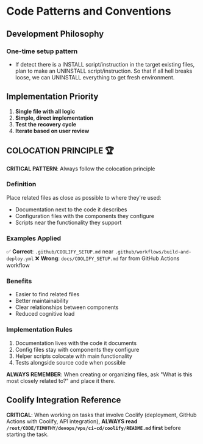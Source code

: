 # Code Patterns and Conventions

## Development Philosophy

### One-time setup pattern
- If detect there is a INSTALL script/instruction in the target existing files, plan to make an UNINSTALL script/instruction. So that if all hell breaks loose, we can UNINSTALL everything to get fresh environment.

## Implementation Priority
1. **Single file with all logic**
2. **Simple, direct implementation**
3. **Test the recovery cycle**
4. **Iterate based on user review**

## **COLOCATION PRINCIPLE** 🏆

**CRITICAL PATTERN**: Always follow the colocation principle

### Definition
Place related files as close as possible to where they're used:
- Documentation next to the code it describes
- Configuration files with the components they configure
- Scripts near the functionality they support

### Examples Applied
✅ **Correct**: `.github/COOLIFY_SETUP.md` near `.github/workflows/build-and-deploy.yml`
❌ **Wrong**: `docs/COOLIFY_SETUP.md` far from GitHub Actions workflow

### Benefits
- Easier to find related files
- Better maintainability
- Clear relationships between components
- Reduced cognitive load

### Implementation Rules
1. Documentation lives with the code it documents
2. Config files stay with components they configure
3. Helper scripts colocate with main functionality
4. Tests alongside source code when possible

**ALWAYS REMEMBER**: When creating or organizing files, ask "What is this most closely related to?" and place it there.

## Coolify Integration Reference

**CRITICAL**: When working on tasks that involve Coolify (deployment, GitHub Actions with Coolify, API integration), 
**ALWAYS read `/root/CODE/TIMOTHY/devops/vps/ci-cd/coolify/README.md` first** before starting the task.

